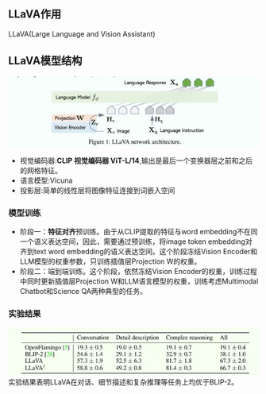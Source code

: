 ## LLaVA作用
LLaVA(Large Language and Vision Assistant)

## LLaVA模型结构
![alt text](81cc8b9041c46f8d632b5377dac67147.jpeg)
- 视觉编码器:**CLIP 视觉编码器 ViT-L/14**,输出是最后一个变换器层之前和之后的网格特征。
- 语言模型:Vicuna 
- 投影层:简单的线性层将图像特征连接到词嵌入空间

### 模型训练
- 阶段一：**特征对齐**预训练。由于从CLIP提取的特征与word embedding不在同一个语义表达空间，因此，需要通过预训练，将image token embedding对齐到text word embedding的语义表达空间。这个阶段冻结Vision Encoder和LLM模型的权重参数，只训练插值层Projection W的权重。
- 阶段二：端到端训练。这个阶段，依然冻结Vision Encoder的权重，训练过程中同时更新插值层Projection W和LLM语言模型的权重，训练考虑Multimodal Chatbot和Science QA两种典型的任务。

### 实验结果
![alt text](f893b34d6505b7288862aba1e55f9d8d.jpeg)
实验结果表明LLaVA在对话、细节描述和复杂推理等任务上均优于BLIP-2。
